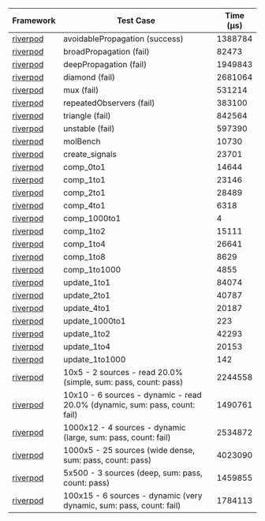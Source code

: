 | Framework | Test Case | Time (μs) |
| --- | --- | --- |
| [riverpod](https://github.com/rrousselGit/riverpod) | avoidablePropagation (success) | 1388784 |
| [riverpod](https://github.com/rrousselGit/riverpod) | broadPropagation (fail) | 82473 |
| [riverpod](https://github.com/rrousselGit/riverpod) | deepPropagation (fail) | 1949843 |
| [riverpod](https://github.com/rrousselGit/riverpod) | diamond (fail) | 2681064 |
| [riverpod](https://github.com/rrousselGit/riverpod) | mux (fail) | 531214 |
| [riverpod](https://github.com/rrousselGit/riverpod) | repeatedObservers (fail) | 383100 |
| [riverpod](https://github.com/rrousselGit/riverpod) | triangle (fail) | 842564 |
| [riverpod](https://github.com/rrousselGit/riverpod) | unstable (fail) | 597390 |
| [riverpod](https://github.com/rrousselGit/riverpod) | molBench | 10730 |
| [riverpod](https://github.com/rrousselGit/riverpod) | create_signals | 23701 |
| [riverpod](https://github.com/rrousselGit/riverpod) | comp_0to1 | 14644 |
| [riverpod](https://github.com/rrousselGit/riverpod) | comp_1to1 | 23146 |
| [riverpod](https://github.com/rrousselGit/riverpod) | comp_2to1 | 28489 |
| [riverpod](https://github.com/rrousselGit/riverpod) | comp_4to1 | 6318 |
| [riverpod](https://github.com/rrousselGit/riverpod) | comp_1000to1 | 4 |
| [riverpod](https://github.com/rrousselGit/riverpod) | comp_1to2 | 15111 |
| [riverpod](https://github.com/rrousselGit/riverpod) | comp_1to4 | 26641 |
| [riverpod](https://github.com/rrousselGit/riverpod) | comp_1to8 | 8629 |
| [riverpod](https://github.com/rrousselGit/riverpod) | comp_1to1000 | 4855 |
| [riverpod](https://github.com/rrousselGit/riverpod) | update_1to1 | 84074 |
| [riverpod](https://github.com/rrousselGit/riverpod) | update_2to1 | 40787 |
| [riverpod](https://github.com/rrousselGit/riverpod) | update_4to1 | 20187 |
| [riverpod](https://github.com/rrousselGit/riverpod) | update_1000to1 | 223 |
| [riverpod](https://github.com/rrousselGit/riverpod) | update_1to2 | 42293 |
| [riverpod](https://github.com/rrousselGit/riverpod) | update_1to4 | 20153 |
| [riverpod](https://github.com/rrousselGit/riverpod) | update_1to1000 | 142 |
| [riverpod](https://github.com/rrousselGit/riverpod) | 10x5 - 2 sources - read 20.0% (simple, sum: pass, count: pass) | 2244558 |
| [riverpod](https://github.com/rrousselGit/riverpod) | 10x10 - 6 sources - dynamic - read 20.0% (dynamic, sum: pass, count: fail) | 1490761 |
| [riverpod](https://github.com/rrousselGit/riverpod) | 1000x12 - 4 sources - dynamic (large, sum: pass, count: fail) | 2534872 |
| [riverpod](https://github.com/rrousselGit/riverpod) | 1000x5 - 25 sources (wide dense, sum: pass, count: pass) | 4023090 |
| [riverpod](https://github.com/rrousselGit/riverpod) | 5x500 - 3 sources (deep, sum: pass, count: pass) | 1459855 |
| [riverpod](https://github.com/rrousselGit/riverpod) | 100x15 - 6 sources - dynamic (very dynamic, sum: pass, count: fail) | 1784113 |
